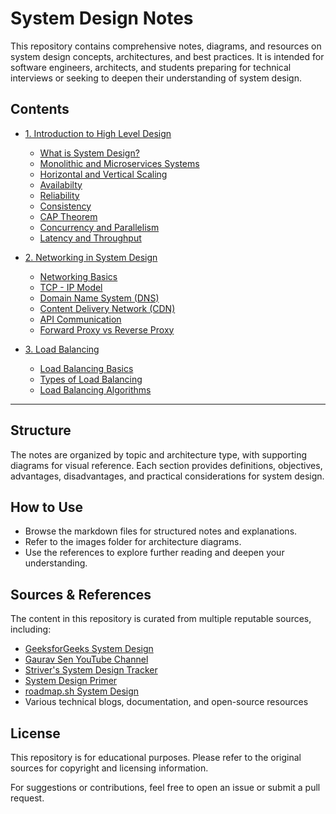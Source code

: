 # System Design Notes

This repository contains comprehensive notes, diagrams, and resources on system design concepts, architectures, and best practices. It is intended for software engineers, architects, and students preparing for technical interviews or seeking to deepen their understanding of system design.

## Contents

- [1. Introduction to High Level Design](Introduction/)
  - [What is System Design?](Introduction/1.%20What%20is%20System%20Design.md)
  - [Monolithic and Microservices Systems](Introduction/2.%20Monolithic%20and%20Microservices%20Systems.md)
  - [Horizontal and Vertical Scaling](Introduction/3.%20Scalability.md)
  - [Availabilty](Introduction/4.%20Availability.md)
  - [Reliability](Introduction/5.%20Reliability.md)
  - [Consistency](Introduction/6.%20Consistency.md)
  - [CAP Theorem](Introduction/7.%20CAP%20Theorem.md)
  - [Concurrency and Parallelism](Introduction/8.%20Concurrency%20and%20Parallelism.md)
  - [Latency and Throughput](Introduction/9.%20Latency%20vs%20Throughput.md)

- [2. Networking in System Design](Networking/)
  - [Networking Basics](Networking/1.%20Networking%20Basics.md)
  - [TCP - IP Model](Networking/2.%20TCP-IP%20Model.md)
  - [Domain Name System (DNS)](Networking/3.%20Domain%20Name%20System.md)
  - [Content Delivery Network (CDN)](Networking/4.%20Content%20Delivery%20Network.md)
  - [API Communication](Networking/5.%20API%20Communication.md)
  - [Forward Proxy vs Reverse Proxy](Networking/6.%20Proxy%20and%20Reverse%20Proxy.md) 

- [3. Load Balancing](Load%20Balancing/)
  - [Load Balancing Basics](Load%20Balancing/Load%20Balancing.md)
  - [Types of Load Balancing](Load%20Balancing/Types%20of%20Load%20Balancing.md)
  - [Load Balancing Algorithms](Load%20Balancing/Load%20Balancing%20Algorithms.md)
  
---

## Structure

The notes are organized by topic and architecture type, with supporting diagrams for visual reference. Each section provides definitions, objectives, advantages, disadvantages, and practical considerations for system design.

## How to Use

- Browse the markdown files for structured notes and explanations.
- Refer to the images folder for architecture diagrams.
- Use the references to explore further reading and deepen your understanding.

## Sources & References

The content in this repository is curated from multiple reputable sources, including:

- [GeeksforGeeks System Design](https://www.geeksforgeeks.org/system-design-tutorial/)
- [Gaurav Sen YouTube Channel](https://www.youtube.com/@GauravSen)
- [Striver's System Design Tracker](https://takeuforward.org/system-design/complete-system-design-roadmap-with-videos-for-sdes)
- [System Design Primer](https://github.com/donnemartin/system-design-primer)
- [roadmap.sh System Design](https://roadmap.sh/system-design)
- Various technical blogs, documentation, and open-source resources


## License

This repository is for educational purposes. Please refer to the original sources for copyright and licensing information.

For suggestions or contributions, feel free to open an issue or submit a pull request.